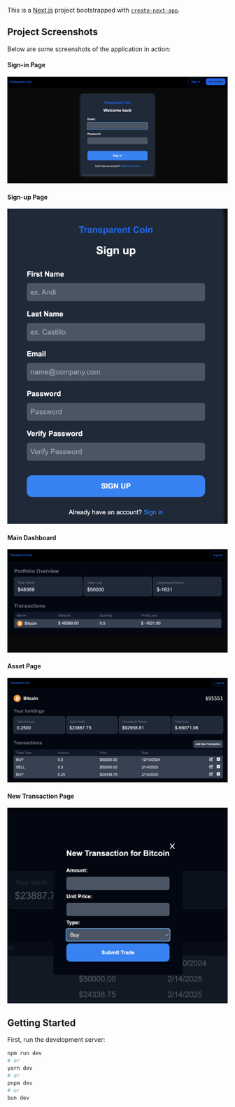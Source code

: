 This is a [Next.js](https://nextjs.org) project bootstrapped with [`create-next-app`](https://nextjs.org/docs/app/api-reference/cli/create-next-app).

## Project Screenshots

Below are some screenshots of the application in action:

#### Sign-in Page
![Sign-in Page](ScreenShotImages/SignInPage.png)

#### Sign-up Page
![Sign-up Page](ScreenShotImages/SignUpForm.png)

#### Main Dashboard
![Main Dashboard](ScreenShotImages/DashBoardPage.png)

#### Asset Page
![Asset Page](ScreenShotImages/AssetPage.png)

#### New Transaction Page
![New Transaction Page](ScreenShotImages/NewTransactionForm.png)

## Getting Started

First, run the development server:

```bash
npm run dev
# or
yarn dev
# or
pnpm dev
# or
bun dev
